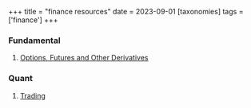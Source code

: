 +++
title = "finance resources"
date = 2023-09-01
[taxonomies]
tags = ['finance']
+++

### Fundamental
1. [Options, Futures and Other Derivatives](https://www.youtube.com/watch?v=84Up9kFVl4A&list=PLM9WI-4yn8BIROK_B1HCsdAlFGvAMdSJr)


### Quant
1. [Trading](https://github.com/jerrkill/trading)

